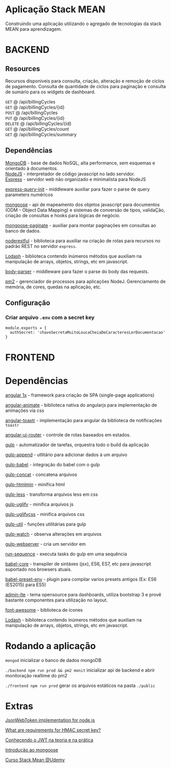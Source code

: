 # Aplicação Stack MEAN

Construindo uma aplicação utilizando o agregado de tecnologias da stack MEAN para aprendizagem.

# BACKEND

## Resources

Recursos disponíveis para consulta, criação, alteração e remoção de ciclos de pagamento. Consulta de quantidade de ciclos para paginação e consulta de sumário para os widgets de dashboard.

`GET`      @ /api/billingCycles <br />
`GET`      @ /api/billingCycles/{id} <br />
`POST`     @ /api/billingCycles <br />
`PUT`      @ /api/billingCycles/{id} <br />
`DELETE`   @ /api/billingCycles/{id} <br />
`GET`      @ /api/billingCycles/count <br />
`GET`      @ /api/billingCycles/summary <br />

## Dependências

[MongoDB](https://docs.mongodb.com/) - base de dados NoSQL, alta performance, sem esquemas e orientado à documentos. <br />
[NodeJS](https://nodejs.org/en/docs/) - interpretador de código javascript no lado servidor.<br />
[Express](http://expressjs.com/en/4x/api.html) - servidor web não organizado e minimalista para NodeJS

[express-query-init](https://www.npmjs.com/package/express-query-int) - middleware auxiliar para fazer o parse de query parameters numéricos

[mongoose](http://mongoosejs.com/docs/guide.html) - api de mapeamento dos objetos javascript para documentos (ODM - Object Data Mapping) e sistemas de conversão de tipos, validaÇão, criação de consultas e hooks para lógicas de negócio.

[mongoose-paginate](https://github.com/edwardhotchkiss/mongoose-paginate) - auxiliar para montar paginações em consultas ao banco de dados.

[noderestful](https://github.com/baugarten/node-restful) - biblioteca para auxiliar na criação de rotas para recursos no padrão REST no servidor `express`.

[Lodash](https://lodash.com/docs/) - biblioteca contendo inúmeros métodos que auxiliam na manipulação de arrays, objetos, strings, etc em javascript.

[body-parser](https://github.com/expressjs/body-parser) - middleware para fazer o parse do body das requests.

[pm2](http://pm2.keymetrics.io/) - gerenciador de processos para aplicações NodeJ. Gerenciamento de memória, de cores, quedas na aplicação, etc.


## Configuração
### Criar arquivo `.env` com a secret key

```
module.exports = {
  authSecret: 'chaveSecretaMuitoLoucaCheiaDeCaracteresLerDocumentacao'
}
```

# FRONTEND

# Dependências

[angular 1x](https://docs.angularjs.org/api) - framework para criação de SPA (single-page applications)

[angular-animate](https://docs.angularjs.org/guide/animations) - biblioteca nativa do angularjs para implementação de animações via css

[angular-toastr](https://github.com/Foxandxss/angular-toastr) - implementação para angular da biblioteca de notificações `toastr`

[angular-ui-router](https://ui-router.github.io/ng1/) - controle de rotas baseados em estados.

[gulp](https://github.com/gulpjs/gulp/blob/master/docs/API.md) - automatizador de tarefas, orquestra todo o build da aplicação

[gulp-append](https://www.npmjs.com/package/gulp-append) - utlitário para adicionar dados à um arquivo

[gulp-babel](https://github.com/babel/gulp-babel) - integração do babel com o gulp

[gulp-concat](https://www.npmjs.com/package/gulp-concat) - concatena arquivos

[gulp-htmlmin](https://github.com/jonschlinkert/gulp-htmlmin) - minifíca html

[gulp-less](https://www.npmjs.com/package/gulp-less) - transforma arquivos less em css

[gulp-uglify](https://www.npmjs.com/package/gulp-uglify) - minifica arquivos js

[gulp-uglifycss](https://www.npmjs.com/package/gulp-uglifycss) - minifica arquivos css

[gulp-util](https://github.com/gulpjs/gulp-util) - funções utilitárias para gulp

[gulp-watch](https://www.npmjs.com/package/gulp-watch) - observa alterações em arquivos

[gulp-webserver](https://github.com/schickling/gulp-webserver) - cria um servidor em 

[run-sequence](https://www.npmjs.com/package/run-sequence) - executa tasks do gulp em uma sequência

[babel-core](https://babeljs.io/docs/core-packages/) - transpiler de sintáxes (jsx), ES6, ES7, etc para javascript suportado nos browsers atuais.

[babel-preset-env](https://github.com/babel/babel-preset-env/) - plugin para compilar varios presets antigos (Ex: ES6 (ES2015) para ES5)

[admin-lte](https://adminlte.io/docs/2.4/layout) - tema opensource para dashboards, utiliza bootstrap 3 e provê bastante componentes para utilização no layout.

[font-awesome](http://fontawesome.io/icons/) - biblioteca de ícones

[Lodash](https://lodash.com/docs/) - biblioteca contendo inúmeros métodos que auxiliam na manipulação de arrays, objetos, strings, etc em javascript.

# Rodando a aplicação
`mongod` inicializar o banco de dados mongoDB

`./backend npm run prod && pm2 monit` inicializar api de backend e abrir monitoração realtime do pm2

`./frontend npm run prod` gerar os arquivos estáticos na pasta `./public` 

# Extras

[JsonWebToken implementation for node.js](https://github.com/auth0/node-jsonwebtoken)

[What are requirements for HMAC secret key?](https://security.stackexchange.com/questions/95972/what-are-requirements-for-hmac-secret-key)

[Conhecendo o JWT na teoria e na prática](https://imasters.com.br/desenvolvimento/json-web-token-conhecendo-o-jwt-na-teoria-e-na-pratica/?trace=1519021197&source=single)

[Introdução ao mongoose](http://nodebr.com/nodejs-e-mongodb-introducao-ao-mongoose/)

[Curso Stack Mean @Udemy](https://www.udemy.com/mean-primeira-aplicacao-do-zero)
